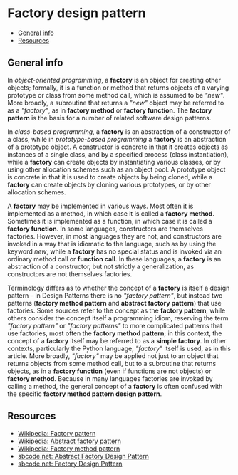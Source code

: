 # Factory design pattern

- [General info](#general-info)
- [Resources](#resources)

## General info

In _object-oriented programming_, a **factory** is an object for creating other objects; formally, it is a function or method that returns objects of a varying prototype or class from some method call, which is assumed to be _"new"_. More broadly, a subroutine that returns a _"new"_ object may be referred to as a _"factory"_, as in **factory method** or **factory function**. The **factory pattern** is the basis for a number of related software design patterns.

In _class-based programming_, a **factory** is an abstraction of a constructor of a class, while in _prototype-based programming_ a **factory** is an abstraction of a prototype object. A constructor is concrete in that it creates objects as instances of a single class, and by a specified process (class instantiation), while a **factory** can create objects by instantiating various classes, or by using other allocation schemes such as an object pool. A prototype object is concrete in that it is used to create objects by being cloned, while a **factory** can create objects by cloning various prototypes, or by other allocation schemes.

A **factory** may be implemented in various ways. Most often it is implemented as a method, in which case it is called a **factory method**. Sometimes it is implemented as a function, in which case it is called a **factory function**. In some languages, constructors are themselves factories. However, in most languages they are not, and constructors are invoked in a way that is idiomatic to the language, such as by using the keyword _new_, while a **factory** has no special status and is invoked via an ordinary method call or **function call**. In these languages, a **factory** is an abstraction of a constructor, but not strictly a generalization, as constructors are not themselves factories.

Terminology differs as to whether the concept of a **factory** is itself a design pattern – in Design Patterns there is no _"factory pattern"_, but instead two patterns (**factory method pattern** and **abstract factory pattern**) that use factories. Some sources refer to the concept as the **factory pattern**, while others consider the concept itself a programming idiom, reserving the term _"factory pattern"_ or _"factory patterns"_ to more complicated patterns that use factories, most often the **factory method pattern**; in this context, the concept of a **factory** itself may be referred to as a **simple factory**. In other contexts, particularly the Python language, _"factory"_ itself is used, as in this article. More broadly, _"factory"_ may be applied not just to an object that returns objects from some method call, but to a subroutine that returns objects, as in a **factory function** (even if functions are not objects) or **factory method**. Because in many languages factories are invoked by calling a method, the general concept of a **factory** is often confused with the specific **factory method pattern design pattern**.

## Resources

* [Wikipedia: Factory pattern](https://en.wikipedia.org/wiki/Factory_(object-oriented_programming))
* [Wikipedia: Abstract factory pattern](https://en.wikipedia.org/wiki/Abstract_factory_pattern)
* [Wikipedia: Factory method pattern](https://en.wikipedia.org/wiki/Factory_method_pattern)
* [sbcode.net: Abstract Factory Design Pattern](https://sbcode.net/typescript/abstract_factory/)
* [sbcode.net: Factory Design Pattern](https://sbcode.net/typescript/factory/)